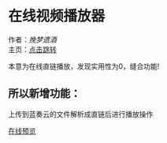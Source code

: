 # **在线视频播放器**  
 作者：*挽梦遗酒*  
 主页：[点击跳转](https://f.wps.cn/ksform/w/write/Z1gwVE3I#routePromt)  
  
 本意为在线直链播放，发现实用性为0，缝合功能!  


## 所以新增功能：  
 上传到蓝奏云的文件解析成直链后进行播放操作  
  
  
[在线预览](https://ls-wanmeng.github.io/VideoPlayer/Home)
